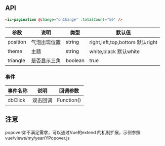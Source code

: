 ## API

```html
<ic-pagination @change="onChange" :totalCount="50" />
```

| 参数 | 说明 | 类型 | 默认值 |
| --- | --- | --- | --- |
| position | 气泡出现位置 | string | right,left,top,bottom 默认right|
| theme | 主题 | string | white,black 默认white |
| triangle | 是否显示三角 | boolean | true |

### 事件
| 事件名称 | 说明 | 回调参数 |
| --- | --- | --- |
| dbClick | 双击回调| Function() |

## 注意

popover如不满足需求，可以通过Vue的extend 的机制扩展，示例参照 vue/views/my/year/YPopover.js